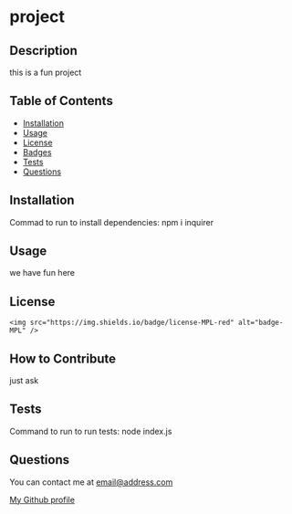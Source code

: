 

# project

## Description

this is a fun project

## Table of Contents

- [Installation](#installation)
- [Usage](#usage)
- [License](#license)
- [Badges](#badges)
- [Tests](#tests)
- [Questions](#questions)

## Installation

Commad to run to install dependencies: npm i inquirer

## Usage

we have fun here

## License


    <img src="https://img.shields.io/badge/license-MPL-red" alt="badge-MPL" />
    

## How to Contribute

just ask

## Tests

Command to run to run tests: node index.js

## Questions

You can contact me at [email@address.com](mailto:email@address.com)

[My Github profile](https://github.com/username)
  